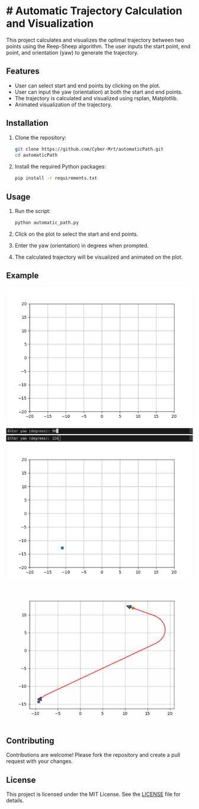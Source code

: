 # # Automatic Trajectory Calculation and Visualization

This project calculates and visualizes the optimal trajectory between two points using the Reep-Sheep algorithm. The user inputs the start point, end point, and orientation (yaw) to generate the trajectory.

## Features

- User can select start and end points by clicking on the plot.
- User can input the yaw (orientation) at both the start and end points.
- The trajectory is calculated and visualized using rsplan, Matplotlib.
- Animated visualization of the trajectory.

## Installation

1. Clone the repository:
    ```sh
    git clone https://github.com/Cyber-Mrt/automaticPath.git
    cd automaticPath
    ```

2. Install the required Python packages:
    ```sh
    pip install -r requirements.txt
    ```

## Usage

1. Run the script:
    ```sh
    python automatic_path.py
    ```

2. Click on the plot to select the start and end points.
3. Enter the yaw (orientation) in degrees when prompted.
4. The calculated trajectory will be visualized and animated on the plot.

## Example

![Example Image](Figure_1.png)
![Example Image](input1.png)
![Example Image](input2.png)
![Example Image](Figure_2.png)
![Example Image](grafik_animasyon.gif)

## Contributing

Contributions are welcome! Please fork the repository and create a pull request with your changes.

## License

This project is licensed under the MIT License. See the [LICENSE](LICENSE) file for details.
